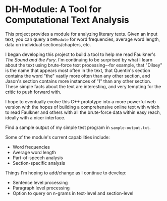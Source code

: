 # DH-Module: A Tool for Computational Text Analysis
This project provides a module for analyzing literary texts. Given an input text, you can query a <code>DHModule</code> for word frequencies, average word length, data on individual sections/chapters, etc.

I began developing this project to build a tool to help me read Faulkner's <i>The Sound and the Fury</i>. I'm continuing to be surprised by what I learn about the text using brute-force text processing--for example, that "Dilsey" is the name that appears most often in the text, that Quentin's section contains the word "the" vastly more often than any other section, and Jason's section contains more instances of "I" than any other section. These simple facts about the text are interesting, and very tempting for the critic to push forward with.

I hope to eventually evolve this C++ prototype into a more powerful web version with the hopes of building a comprehensive online text with which to read Faulkner and others with all the brute-force data within easy reach, ideally with a nicer interface.

Find a sample output of my simple test program in <code>sample-output.txt</code>.

Some of the module's current capabilities include:
<ul>
  <li>Word frequencies</li>
  <li>Average word length</li>
  <li>Part-of-speech analysis</li>
  <li>Section-specific analysis</li>
</ul>

Things I'm hoping to add/change as I continue to develop:
<ul>
  <li>Sentence level processing</li>
  <li>Paragraph level processing</li>
  <li>Option to query on n-grams in text-level and section-level</li>
</ul>
